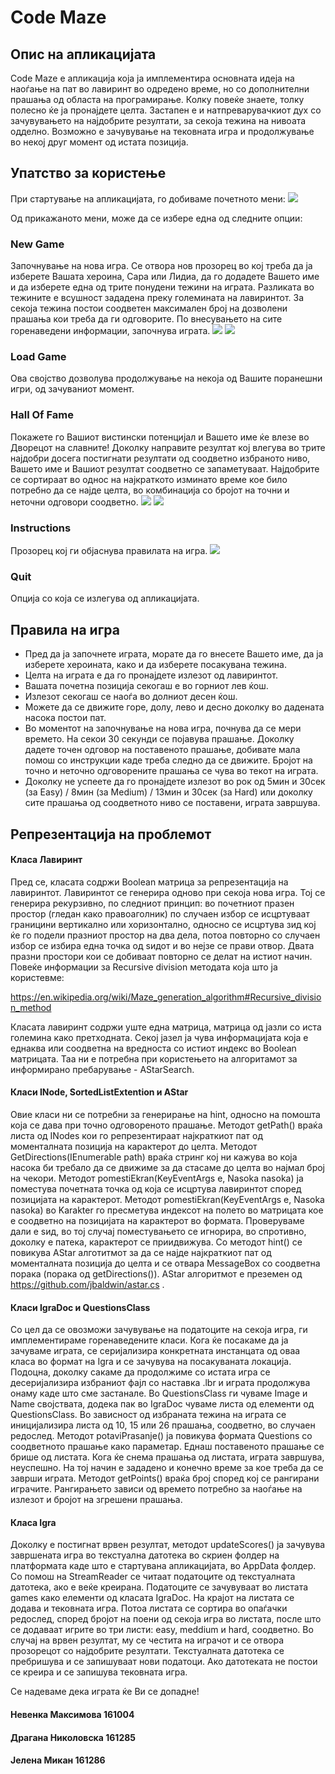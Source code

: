 # Code Maze





## Опис на апликацијата

Code Maze е апликација која ја имплементира основната идеја на наоѓање на пат во лавиринт во одредено време, но со дополнителни прашања од областа на програмирање. Колку повеќе знаете, толку полесно ќе ја пронајдете целта.
Застапен е и натпреварувачкиот дух со зачувувањето на најдобрите резултати, за секоја тежина на нивоата одделно.
Возможно е зачувување на тековната игра и продолжување во некој друг момент од истата позиција.

## Упатство за користење

При стартување на апликацијата, го добиваме почетното мени:
![](Lavirint/readMeShots/menu.png)

Од прикажаното мени, може да се избере една од следните опции: 

### New Game

Започнување на нова игра. Се отвора нов прозорец во кој треба да ја изберете Вашата хероина, Сара или Лидиа, да го додадете Вашето име и да изберете една од трите понудени тежини на играта. Разликата во тежините е всушност зададена преку големината на лавиринтот. За секоја тежина постои соодветен максимален број на дозволени прашања кои треба да ги одговорите.
По внесувањето на сите горенаведени информации, започнува играта.
![](Lavirint/readMeShots/new%20game%20sara%20hover.png)
![](Lavirint/readMeShots/sara1.png)

### Load Game

Ова својство дозволува продолжување на некоја од Вашите поранешни игри, од зачуваниот момент.

### Hall Of Fame

Покажете го Вашиот вистински потенцијал и Вашето име ќе влезе во Дворецот на славните!
Доколку направите резултат кој влегува во трите најдобри досега постигнати резултати од соодветно избраното ниво, Вашето име и Вашиот резултат соодветно се запаметуваат. Најдобрите се сортираат во однос на најкраткото изминато време кое било потребно да се најде целта, во комбинација со бројот на точни и неточни одговори соодветно.
![](Lavirint/readMeShots/iris%20hall%20of%20fame.png) ![](Lavirint/readMeShots/hall%20of%20fame.png)

### Instructions

Прозорец кој ги објаснува правилата на игра.
![](/Lavirint/readMeShots/instructions.png)

### Quit

Опција со која се излегува од апликацијата.




## Правила на игра

* Пред да ја започнете играта, морате да го внесете Вашето име, да ја изберете хероината, како и да изберете посакувана тежина.
* Целта на играта е да го пронајдете излезот од лавиринтот.
* Вашата почетна позиција секогаш е во горниот лев ќош.
* Излезот секогаш се наоѓа во долниот десен ќош.
* Можете да се движите горе, долу, лево и десно доколку во дадената насока постои пат.
* Во моментот на започнување на нова игра, почнува да се мери времето. На секои 30 секунди се појавува прашање. Доколку дадете точен одговор на поставеното прашање, добивате мала помош со инструкции каде треба следно да се движите. Бројот на точно и неточно одговорените прашања се чува во текот на играта.
* Доколку не успеете да го пронајдете излезот во рок од 5мин и 30сек (за Easy) / 8мин (за Medium) / 13мин и 30сек (за Hard) или доколку сите прашања од соодветното ниво се поставени, играта завршува.



## Репрезентација на проблемот



#### Класа Лавиринт

Пред се, класата содржи Boolean матрица за репрезентација на лавиринтот.
Лавиринтот се генерира одново при секоја нова игра. Тој се генерира рекурзивно, по следниот принцип: во почетниот празен простор (гледан како правоаголник) по случаен избор се исцртуваат границини вертикално или хоризонтално, односно се исцртува зид кој ќе го подели празниот простор на два дела, потоа повторно со случаен избор се избира една точка од ѕидот и во нејзе се прави отвор. Двата празни простори кои се добиваат повторно се делат на истиот начин. Повеќе информации за Recursive division методата која што ја користевме:

https://en.wikipedia.org/wiki/Maze_generation_algorithm#Recursive_division_method

Класата лавиринт содржи уште една матрица, матрица од јазли со иста големина како претходната. Секој јазел ја чува информацијата која е еднаква или соодветна на вредноста со истиот индекс во Boolean матрицата. Таа ни е потребна при користењето на алгоритамот за информирано пребарување - AStarSearch.




#### Класи INode, SortedListExtention и AStar

Овие класи ни се потребни за генерирање на hint, односно на помошта која се дава при точно одговореното прашање.
Методот getPath() враќа листа од INodes кои го репрезентираат најкраткиот пат од моменталната позиција на карактерот до целта.
Методот GetDirections(IEnumerable<INode> path) враќа стринг кој ни кажува во која насока би требало да се движиме за да стасаме до целта во најмал број на чекори.
Методот pomestiEkran(KeyEventArgs e, Nasoka nasoka) ја поместува почетната точка од која се исцртува лавиринтот според позицијата на карактерот.
Методот pomestiEkran(KeyEventArgs e, Nasoka nasoka) во Karakter го пресметува индексот на полето во матрицата кое е соодветно на позицијата на карактерот во формата. Проверуваме дали е ѕид, во тој случај поместувањето се игнорира, во спротивно, доколку е патека, карактерот се приидвижува.
Со методот hint() се повикува AStar алготитмот за да се најде најкраткиот пат од моменталната позиција до целта и се отвара MessageBox со соодветна порака (порака од getDirections()).
АStar алгоритмот е преземен од https://github.com/jbaldwin/astar.cs .

#### Класи IgraDoc и QuestionsClass

Со цел да се овозможи зачувување на податоците на секоја игра, ги имплементираме горенаведените класи.
Кога ќе посакаме да ја зачуваме играта, се серијализира конкретната инстанцата од оваа класа во формат на Igra и се зачувува на посакуваната локација. Подоцна, доколку сакаме да продолжиме со истата игра се десеријализира избраниот фајл со наставка .lbr и играта продолжува онаму каде што сме застанале.
Во QuestionsClass ги чуваме Image и Name својствата, додека пак во IgraDoc чуваме листа од елементи од  QuestionsClass. Во зависност од избраната тежина на играта се иницијализира листа од 10, 15 или 26 прашања, соодветно, во случаен редослед. 
Методот potaviPrasanje() ја повикува формата Questions сo соодветното прашање како параметар. Еднаш поставеното прашање се брише од листата. Кога ќе снема прашања од листата, играта завршува, неуспешно. На тој начин е зададено и конечно време за кое треба да се заврши играта.
Методот getPoints() враќа број според кој се рангирани играчите. Рангирањето зависи од времето потребно за наоѓање на излезот и бројот на згрешени прашања.



#### Класa Igra

Доколку е постигнат врвен резултат, методот updateScores() ja зачувува завршената игра во текстуална датотека во скриен фолдер на платформата каде што е стартувана апликацијата, во AppData фолдер.
Со помош на StreamReader се читаат податоците од текстуалната датотека, ако е веќе креирана. Податоците се зачувуваат во листата games како елементи од класата IgraDoc. На крајот на листата се додава и тековната игра. Потоа листата се сортира во опаѓачки редослед, според бројот на поени од секоја игра во листата, после што се додаваат игрите во три листи: easy, meddium и hard, соодветно. Во случај на врвен резултат, му се честита на играчот и се отвора прозорецот со најдобрите резултати. Текстуалната датотека се пребришува и се запишуваат нови податоци. Ако датотеката не постои се креира и се запишува тековната игра.

Се надеваме дека играта ќе Ви се допадне!



#### Невенка Максимова 161004
#### Драгана Николовска 161285
#### Јелена Микан 161286
